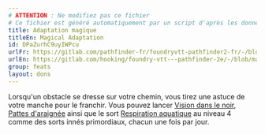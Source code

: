 ```yaml
---
# ATTENTION : Ne modifiez pas ce fichier
# Ce fichier est généré automatiquement par un script d'après les données du module Foundry VTT officiel et de sa traduction
title: Adaptation magique
titleEn: Magical Adaptation
id: DPaZurhC9uyIWPcu
urlFr: https://gitlab.com/pathfinder-fr/foundryvtt-pathfinder2-fr/-/blob/master/data/feats/DPaZurhC9uyIWPcu.htm
urlEn: https://gitlab.com/hooking/foundry-vtt---pathfinder-2e/-/blob/master/packs/data/feats.db/magical-adaptation.json
group: feats
layout: dons
---
```

Lorsqu'un obstacle se dresse sur votre chemin, vous tirez une astuce de votre manche pour le franchir. Vous pouvez lancer [Vision dans le noir](../spells/vision-dans-le-noir.md), [Pattes d'araignée](../spells/pattes-d-araignée.md) ainsi que le sort [Respiration aquatique](../spells/respiration-aquatique.md) au niveau 4 comme des sorts innés primordiaux, chacun une fois par jour.


